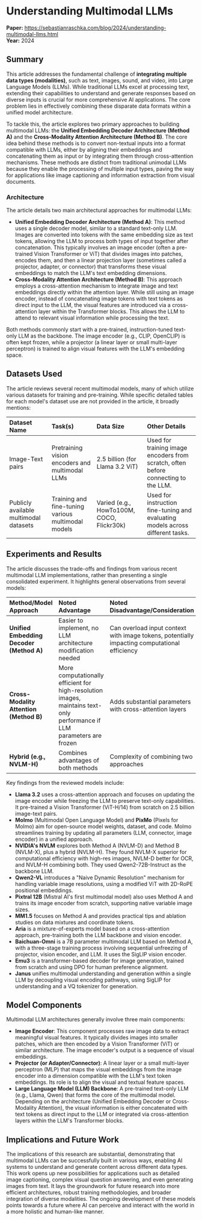 # Understanding Multimodal LLMs

**Paper:** https://sebastianraschka.com/blog/2024/understanding-multimodal-llms.html  
**Year:** 2024  

## Summary

This article addresses the fundamental challenge of **integrating multiple data types (modalities)**, such as text, images, sound, and video, into Large Language Models (LLMs). While traditional LLMs excel at processing text, extending their capabilities to understand and generate responses based on diverse inputs is crucial for more comprehensive AI applications. The core problem lies in effectively combining these disparate data formats within a unified model architecture.

To tackle this, the article explores two primary approaches to building multimodal LLMs: the **Unified Embedding Decoder Architecture (Method A)** and the **Cross-Modality Attention Architecture (Method B)**. The core idea behind these methods is to convert non-textual inputs into a format compatible with LLMs, either by aligning their embeddings and concatenating them as input or by integrating them through cross-attention mechanisms. These methods are distinct from traditional unimodal LLMs because they enable the processing of multiple input types, paving the way for applications like image captioning and information extraction from visual documents.

### Architecture

The article details two main architectural approaches for multimodal LLMs:

*   **Unified Embedding Decoder Architecture (Method A)**: This method uses a single decoder model, similar to a standard text-only LLM. Images are converted into tokens with the same embedding size as text tokens, allowing the LLM to process both types of input together after concatenation. This typically involves an image encoder (often a pre-trained Vision Transformer or ViT) that divides images into patches, encodes them, and then a linear projection layer (sometimes called a projector, adapter, or connector) that transforms these visual embeddings to match the LLM's text embedding dimensions.
*   **Cross-Modality Attention Architecture (Method B)**: This approach employs a cross-attention mechanism to integrate image and text embeddings directly within the attention layer. While still using an image encoder, instead of concatenating image tokens with text tokens as direct input to the LLM, the visual features are introduced via a cross-attention layer within the Transformer blocks. This allows the LLM to attend to relevant visual information while processing the text.

Both methods commonly start with a pre-trained, instruction-tuned text-only LLM as the backbone. The image encoder (e.g., CLIP, OpenCLIP) is often kept frozen, while a projector (a linear layer or small multi-layer perceptron) is trained to align visual features with the LLM's embedding space.

## Datasets Used

The article reviews several recent multimodal models, many of which utilize various datasets for training and pre-training. While specific detailed tables for each model's dataset use are not provided in the article, it broadly mentions:

| Dataset Name | Task(s) | Data Size | Other Details |
| :--- | :--- | :--- | :--- |
| Image-Text pairs | Pretraining vision encoders and multimodal LLMs | 2.5 billion (for Llama 3.2 ViT) | Used for training image encoders from scratch, often before connecting to the LLM. |
| Publicly available multimodal datasets | Training and fine-tuning various multimodal models | Varied (e.g., HowTo100M, COCO, Flickr30k) | Used for instruction fine-tuning and evaluating models across different tasks. |

## Experiments and Results

The article discusses the trade-offs and findings from various recent multimodal LLM implementations, rather than presenting a single consolidated experiment. It highlights general observations from several models:

| Method/Model Approach | Noted Advantage | Noted Disadvantage/Consideration |
| :--- | :--- | :--- |
| **Unified Embedding Decoder (Method A)** | Easier to implement, no LLM architecture modification needed  | Can overload input context with image tokens, potentially impacting computational efficiency  |
| **Cross-Modality Attention (Method B)** | More computationally efficient for high-resolution images, maintains text-only performance if LLM parameters are frozen  | Adds substantial parameters with cross-attention layers  |
| **Hybrid (e.g., NVLM-H)** | Combines advantages of both methods  | Complexity of combining two approaches  |

Key findings from the reviewed models include:

*   **Llama 3.2** uses a cross-attention approach and focuses on updating the image encoder while freezing the LLM to preserve text-only capabilities. It pre-trained a Vision Transformer (ViT-H/14) from scratch on 2.5 billion image-text pairs.
*   **Molmo** (Multimodal Open Language Model) and **PixMo** (Pixels for Molmo) aim for open-source model weights, dataset, and code. Molmo streamlines training by updating all parameters (LLM, connector, image encoder) in a unified approach.
*   **NVIDIA's NVLM** explores both Method A (NVLM-D) and Method B (NVLM-X), plus a hybrid (NVLM-H). They found NVLM-X superior for computational efficiency with high-res images, NVLM-D better for OCR, and NVLM-H combining both. They used Qwen2-72B-Instruct as the backbone LLM.
*   **Qwen2-VL** introduces a "Naive Dynamic Resolution" mechanism for handling variable image resolutions, using a modified ViT with 2D-RoPE positional embeddings.
*   **Pixtral 12B** (Mistral AI's first multimodal model) also uses Method A and trains its image encoder from scratch, supporting native variable image sizes.
*   **MM1.5** focuses on Method A and provides practical tips and ablation studies on data mixtures and coordinate tokens.
*   **Aria** is a mixture-of-experts model based on a cross-attention approach, pre-training both the LLM backbone and vision encoder.
*   **Baichuan-Omni** is a 7B parameter multimodal LLM based on Method A, with a three-stage training process involving sequential unfreezing of projector, vision encoder, and LLM. It uses the SigLIP vision encoder.
*   **Emu3** is a transformer-based decoder for image generation, trained from scratch and using DPO for human preference alignment.
*   **Janus** unifies multimodal understanding and generation within a single LLM by decoupling visual encoding pathways, using SigLIP for understanding and a VQ tokenizer for generation.

## Model Components

Multimodal LLM architectures generally involve three main components:

*   **Image Encoder**: This component processes raw image data to extract meaningful visual features. It typically divides images into smaller patches, which are then encoded by a Vision Transformer (ViT) or similar architecture. The image encoder's output is a sequence of visual embeddings.
*   **Projector (or Adapter/Connector)**: A linear layer or a small multi-layer perceptron (MLP) that maps the visual embeddings from the image encoder into a dimension compatible with the LLM's text token embeddings. Its role is to align the visual and textual feature spaces.
*   **Large Language Model (LLM) Backbone**: A pre-trained text-only LLM (e.g., Llama, Qwen) that forms the core of the multimodal model. Depending on the architecture (Unified Embedding Decoder or Cross-Modality Attention), the visual information is either concatenated with text tokens as direct input to the LLM or integrated via cross-attention layers within the LLM's Transformer blocks.

## Implications and Future Work

The implications of this research are substantial, demonstrating that multimodal LLMs can be successfully built in various ways, enabling AI systems to understand and generate content across different data types. This work opens up new possibilities for applications such as detailed image captioning, complex visual question answering, and even generating images from text. It lays the groundwork for future research into more efficient architectures, robust training methodologies, and broader integration of diverse modalities. The ongoing development of these models points towards a future where AI can perceive and interact with the world in a more holistic and human-like manner.
